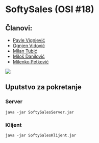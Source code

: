 # SoftySales (OSI #18)

## Članovi:

- [Pavle Vignjević](https://github.com/pajser-bl)
- [Ognjen Vidović](https://github.com/geewid)
- [Milan Tubić](http://cdn.meme.am/instances/500x/54563824.jpg)
- [Miloš Danilović](https://github.com/wolfskrieg)
- [Milenko Petković](https://github.com/milpet)

![](http://i.stack.imgur.com/rfBgZ.png)

## Uputstvo za pokretanje

### Server
```
java -jar SoftySalesServer.jar
```

### Klijent
```
java -jar SoftySalesKlijent.jar
```
